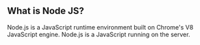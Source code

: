 ## What is Node JS?
Node.js is a JavaScript runtime environment built on Chrome's V8 JavaScript engine.
Node.js is a JavaScript running on the server.
